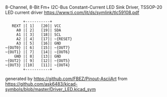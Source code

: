 8-Channel, 8-Bit Fm+ I2C-Bus Constant-Current LED Sink Driver, TSSOP-20
LED current driver
https://www.ti.com/lit/ds/symlink/tlc59108.pdf


	        +-----------+
	   REXT |[ 1]   [20]| VCC
	     A0 |[ 2]   [19]| SDA
	     A1 |[ 3]   [18]| SCL
	     A2 |[ 4]   [17]| ~{RESET}
	     A3 |[ 5]   [16]| GND
	~{OUT0} |[ 6]   [15]| ~{OUT7}
	~{OUT1} |[ 7]   [14]| ~{OUT6}
	    GND |[ 8]   [13]| GND
	~{OUT2} |[ 9]   [12]| ~{OUT5}
	~{OUT3} |[10]   [11]| ~{OUT4}
	        +-----------+


generated by https://github.com/FBEZ/Pinout-AsciiArt from https://github.com/ask6483/kicad-symbols/blob/master/Driver_LED.kicad_sym
